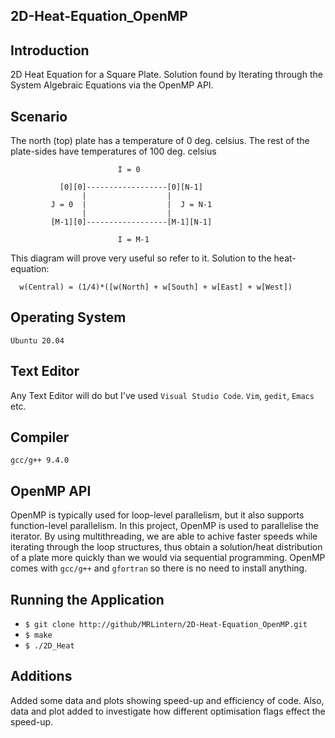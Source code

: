 ## 2D-Heat-Equation_OpenMP

## Introduction
2D Heat Equation for a Square Plate. Solution found by Iterating through the System Algebraic Equations via the OpenMP API.

## Scenario

The north (top) plate has a temperature of 0 deg. celsius.
The rest of the plate-sides have temperatures of 100 deg. celsius

                            I = 0
                            
               [0][0]------------------[0][N-1]
                    |                  |
             J = 0  |                  |  J = N-1
                    |                  |
             [M-1][0]------------------[M-1][N-1]
              
                            I = M-1
                            
This diagram will prove very useful so refer to it.
Solution to the heat-equation:

      w(Central) = (1/4)*([w(North] + w[South] + w[East] + w[West])

## Operating System
`Ubuntu 20.04`

## Text Editor
Any Text Editor will do but I've used `Visual Studio Code`. `Vim`, `gedit`, `Emacs` etc.

## Compiler
`gcc/g++ 9.4.0`

## OpenMP API
OpenMP is typically used for loop-level parallelism, but it also supports function-level parallelism.
In this project, OpenMP is used to parallelise the iterator. By using multithreading, we are able to achive
faster speeds while iterating through the loop structures, thus obtain a solution/heat distribution of a plate
more quickly than we would via sequential programming.
OpenMP comes with `gcc/g++` and `gfortran` so there is no need to install anything.

## Running the Application

  * `$ git clone http://github/MRLintern/2D-Heat-Equation_OpenMP.git`
  * `$ make`
  * `$ ./2D_Heat`


## Additions

Added some data and plots showing speed-up and efficiency of code.
Also, data and plot added to investigate how different optimisation flags effect the speed-up.





  
  
  
  

